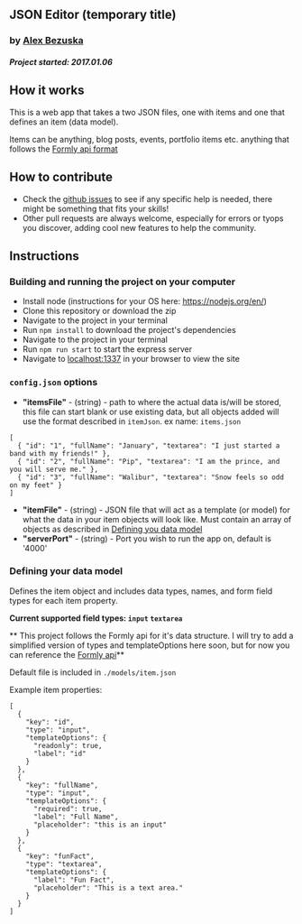 ## JSON Editor (temporary title)
### by [Alex Bezuska](https://twitter.com/abezuska)

##### Project started: 2017.01.06

## How it works

This is a web app that takes a two JSON files, one with items and one that defines an item (data model).

Items can be anything, blog posts, events, portfolio items etc. anything that follows the [Formly api format](#defining-your-data-model)

## How to contribute

* Check the [github issues](https://github.com/AlexBezuska/json-editor/issues) to see if any specific help is needed, there might be something that fits your skills!
* Other pull requests are always welcome, especially for errors or tyops you discover, adding cool new features to help the community.

## Instructions

### Building and running the project on your computer

* Install node (instructions for your OS here: https://nodejs.org/en/)
* Clone this repository or download the zip
* Navigate to the project in your terminal
* Run `npm install` to download the project's dependencies
* Navigate to the project in your terminal
* Run `npm run start` to start the express server
* Navigate to [localhost:1337](localhost:1337) in your browser to view the site


### `config.json` options

* **"itemsFile"** - (string) - path to where the actual data is/will be stored, this file can start blank or use existing data, but all objects added will use the format described in `itemJson`.
ex name: `items.json`

```
[
  { "id": "1", "fullName": "January", "textarea": "I just started a band with my friends!" },
  { "id": "2", "fullName": "Pip", "textarea": "I am the prince, and you will serve me." },
  { "id": "3", "fullName": "Walibur", "textarea": "Snow feels so odd on my feet" }
]
```

* **"itemFile"** - (string) - JSON file that will act as a template (or model) for what the data in your item objects will look like. Must contain an array of objects as described in [Defining you data model](#defining-your-data-model)
* **"serverPort"** - (string) - Port you wish to run the app on, default is '4000'

### Defining your data model

Defines the item object and includes data types, names, and form field types for each item property.

**Current supported field types: `input` `textarea`**


** This project follows the Formly api for it's data structure. I will try to add a simplified version of types and templateOptions here soon, but for now you can reference the [Formly api](http://docs.angular-formly.com/)**

Default file is included in `./models/item.json`

Example item properties:
```
[
  {
    "key": "id",
    "type": "input",
    "templateOptions": {
      "readonly": true,
      "label": "id"
    }
  },
  {
    "key": "fullName",
    "type": "input",
    "templateOptions": {
      "required": true,
      "label": "Full Name",
      "placeholder": "this is an input"
    }
  },
  {
    "key": "funFact",
    "type": "textarea",
    "templateOptions": {
      "label": "Fun Fact",
      "placeholder": "This is a text area."
    }
  }
]
```